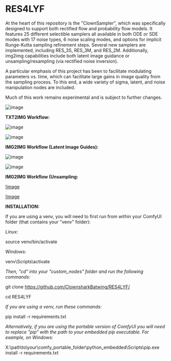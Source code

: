 # RES4LYF

At the heart of this repository is the "ClownSampler", which was specifically designed to support both rectified flow and probability flow models. It features 25 different selectible samplers all available in both ODE or SDE modes with 17 noise types, 6 noise scaling modes, and options for implicit Runge-Kutta sampling refinement steps. Several new samplers are implemented, including RES_3S, RES_3M, and RES_2M. Additionally, img2img capabilities include both latent image guidance or unsampling/resampling (via rectified noise inversion). 

A particular emphasis of this project has been to facilitate modulating parameters vs. time, which can facilitate large gains in image quality from the sampling process. To this end, a wide variety of sigma, latent, and noise manipulation nodes are included. 

Much of this work remains experimental and is subject to further changes.

![image](https://github.com/user-attachments/assets/af8ef38e-4fe8-4cb8-ae34-7bfb2c59864f)

**TXT2IMG Workflow:** 

![image](https://github.com/ClownsharkBatwing/RES4LYF/blob/main/workflows/txt2img%20(embedded).png?raw=true)

![image](https://github.com/ClownsharkBatwing/RES4LYF/blob/main/workflows/txt2img.png)

**IMG2IMG Workflow (Latent Image Guides):** 

![image](https://github.com/ClownsharkBatwing/RES4LYF/blob/main/workflows/img2img%20latent%20image%20guide%20(embedded).png?raw=true)

![image](https://github.com/ClownsharkBatwing/RES4LYF/blob/main/workflows/img2img%20latent%20image%20guide.png?raw=true)

**IMG2IMG Workflow (Unsampling:**


[!image]([https://github.com/ClownsharkBatwing/RES4LYF/blob/main/workflows/img2img%20unsampling%20workflow%20(embedded).png?raw=true)

[!image](https://github.com/ClownsharkBatwing/RES4LYF/blob/main/workflows/img2img%20unsampling%20workflow.png?raw=true)


**INSTALLATION:** 

If you are using a venv, you will need to first run from within your ComfyUI folder (that contains your "venv" folder):

_Linux:_

source venv/bin/activate

_Windows:_

venv\Scripts\activate

_Then, "cd" into your "custom_nodes" folder and run the following commands:_

git clone https://github.com/ClownsharkBatwing/RES4LYF/

cd RES4LYF

_If you are using a venv, run these commands:_

pip install -r requirements.txt

_Alternatively, if you are using the portable version of ComfyUI you will need to replace "pip" with the path to your embedded pip executable. For example, on Windows:_

X:\path\to\your\comfy_portable_folder\python_embedded\Scripts\pip.exe install -r requirements.txt

